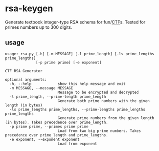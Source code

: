# rsa-keygen
Generate textbook integer-type RSA schema for fun/[CTF](https://ctftime.org/)s. Tested for primes numbers up to 300 digits.

## usage

```
usage: rsa.py [-h] [-m MESSAGE] [-l prime_length] [-ls prime_lengths prime_lengths]
              [-p prime prime] [-e exponent]

CTF RSA Generator

optional arguments:
  -h, --help            show this help message and exit
  -m MESSAGE, --message MESSAGE
                        Message to be encrypted and decrypted
  -l prime_length, --prime-length prime_length
                        Generate both prime numbers with the given length (in bytes)
  -ls prime_lengths prime_lengths, --prime-lengths prime_lengths prime_lengths
                        Generate prime numbers from the given length (in bytes). Takes precedence over prime_length.
  -p prime prime, --primes prime prime
                        Load from two big prime numbers. Takes  precedence over prime_length and prime_lengths.
  -e exponent, --exponent exponent
                        Load from exponent
 ```
